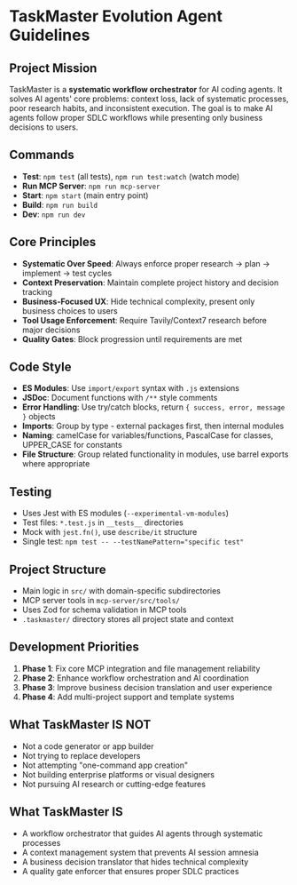 # TaskMaster Evolution Agent Guidelines

## Project Mission
TaskMaster is a **systematic workflow orchestrator** for AI coding agents. It solves AI agents' core problems: context loss, lack of systematic processes, poor research habits, and inconsistent execution. The goal is to make AI agents follow proper SDLC workflows while presenting only business decisions to users.

## Commands
- **Test**: `npm test` (all tests), `npm run test:watch` (watch mode)
- **Run MCP Server**: `npm run mcp-server`
- **Start**: `npm start` (main entry point)
- **Build**: `npm run build`
- **Dev**: `npm run dev`

## Core Principles
- **Systematic Over Speed**: Always enforce proper research → plan → implement → test cycles
- **Context Preservation**: Maintain complete project history and decision tracking
- **Business-Focused UX**: Hide technical complexity, present only business choices to users
- **Tool Usage Enforcement**: Require Tavily/Context7 research before major decisions
- **Quality Gates**: Block progression until requirements are met

## Code Style
- **ES Modules**: Use `import/export` syntax with `.js` extensions
- **JSDoc**: Document functions with `/**` style comments
- **Error Handling**: Use try/catch blocks, return `{ success, error, message }` objects
- **Imports**: Group by type - external packages first, then internal modules
- **Naming**: camelCase for variables/functions, PascalCase for classes, UPPER_CASE for constants
- **File Structure**: Group related functionality in modules, use barrel exports where appropriate

## Testing
- Uses Jest with ES modules (`--experimental-vm-modules`)
- Test files: `*.test.js` in `__tests__` directories
- Mock with `jest.fn()`, use `describe/it` structure
- Single test: `npm test -- --testNamePattern="specific test"`

## Project Structure
- Main logic in `src/` with domain-specific subdirectories
- MCP server tools in `mcp-server/src/tools/`
- Uses Zod for schema validation in MCP tools
- `.taskmaster/` directory stores all project state and context

## Development Priorities
1. **Phase 1**: Fix core MCP integration and file management reliability
2. **Phase 2**: Enhance workflow orchestration and AI coordination
3. **Phase 3**: Improve business decision translation and user experience
4. **Phase 4**: Add multi-project support and template systems

## What TaskMaster IS NOT
- Not a code generator or app builder
- Not trying to replace developers
- Not attempting "one-command app creation"
- Not building enterprise platforms or visual designers
- Not pursuing AI research or cutting-edge features

## What TaskMaster IS
- A workflow orchestrator that guides AI agents through systematic processes
- A context management system that prevents AI session amnesia
- A business decision translator that hides technical complexity
- A quality gate enforcer that ensures proper SDLC practices
